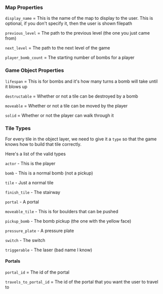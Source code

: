 ### Map Properties

`display_name` = This is the name of the map to display to the user. This is
optional, if you don't specify it, then the user is shown filepath

`previous_level` = The path to the previous level (the one you just came from)

`next_level` = The path to the next level of the game

`player_bomb_count` = The starting number of bombs for a player

### Game Object Properties

`lifespan` = This is for bombs and it's how many turns a bomb will take until it
blows up

`destructable` = Whether or not a tile can be destroyed by a bomb

`moveable` = Whether or not a tile can be moved by the player

`solid` = Whether or not the player can walk through it

### Tile Types

For every tile in the object layer, we need to give it a `type` so that the game knows how to build that tile correctly.

Here's a list of the valid types

`actor` - This is the player

`bomb` - This is a normal bomb (not a pickup)

`tile` - Just a normal tile

`finish_tile` - The stairway

`portal` - A portal

`moveable_tile` - This is for boulders that can be pushed

`pickup_bomb` - The bomb pickup (the one with the yellow face)

`pressure_plate` - A pressure plate

`switch` - The switch

`triggerable` - The laser (bad name I know)


#### Portals

`portal_id` = The id of the portal

`travels_to_portal_id` = The id of the portal that you want the user to travel
to
